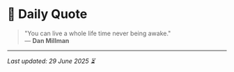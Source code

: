 # 📜 Daily Quote

> "You can live a whole life time never being awake."  
> — **Dan Millman**

---

_Last updated: 29 June 2025 ⏳_
